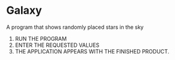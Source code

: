 # Galaxy
A program that shows randomly placed stars in the sky

1) RUN THE PROGRAM
2) ENTER THE REQUESTED VALUES
3) THE APPLICATION APPEARS WITH THE FINISHED PRODUCT.
